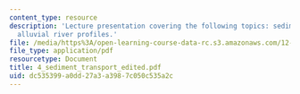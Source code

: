 ```yaml
---
content_type: resource
description: 'Lecture presentation covering the following topics: sediment transport,
  alluvial river profiles.'
file: /media/https%3A/open-learning-course-data-rc.s3.amazonaws.com/12-163-surface-processes-and-landscape-evolution-fall-2004/dc535399a0dd27a3a3987c050c535a2c_4_sediment_transport_edited.pdf
file_type: application/pdf
resourcetype: Document
title: 4_sediment_transport_edited.pdf
uid: dc535399-a0dd-27a3-a398-7c050c535a2c
---
```


